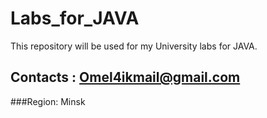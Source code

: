 # Labs_for_JAVA
This repository will be used for my University labs for JAVA.
## Contacts : Omel4ikmail@gmail.com
###Region: Minsk